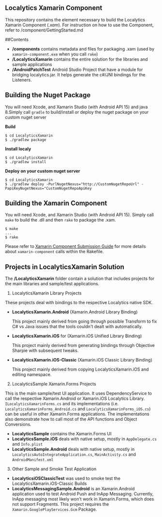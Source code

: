 Localytics Xamarin Component
---
This repository contains the element necessary to build the Localytics Xamarin Component (*.xam*).  For instruction on how to use the Component, refer to /component/GettingStarted.md

##Contents
* **/components** contains metadata and files for packaging .xam (used by `xamarin-component.exe` when you call `rake`)
* **/LocalyticsXamarin** contains the entire solution for the libraries and sample applications
* **/AndroidPatchTest** Android Studio Project that have a module for bridging localytics.jar. It helps generate the c#/JNI bindings for the Listeners.

## Building the Nuget Package
You will need Xcode, and Xamarin Studio (with Android API 15) and java 8.Simply call `gradle` to build/install or deploy the nuget package on your custom nuget server

**Build**
```
$ cd LocalyticsXamarin
$ ./gradlew package
```

**Install localy**
```
$ cd LocalyticsXamarin
$ ./gradlew install
```

**Deploy on your custom nuget server**
```
$ cd LocalyticsXamarin
$ ./gradlew deploy -PurlNugetNexus="http://CustomNugetRepoUrl" -PapiKeyNugetNexus="CustomNugetRepoApiKey
```

## Building the Xamarin Component
You will need Xcode, and Xamarin Studio (with Android API 15). Simply call `make` to build the .dll and then `rake` to package the .xam.
```
$ make
...
$ rake
```
Please refer to [Xamarin Component Submission Guide](https://developer.xamarin.com/guides/cross-platform/advanced/submitting_components/component_submission_guide/)
for more details about `xamarin-component` calls within the Rakefile.

## Projects in LocalyticsXamarin Solution
The **/LocalyticsXamarin** folder contain a solution that includes projects for the main libraries and sample/test applications.

1. LocalyticsXamarin Library Projects
   
  These projects deal with bindings to the respective Localytics native SDK.
  * **LocalyticsXamarin.Android** (Xamarin.Android Library Binding)
    
    This project mainly derived from going through possible Transform to fix C# vs Java issues that the tools couldn't dealt with automatically.
  * **LocalyticsXamarin.iOS** for (Xamarin.iOS Unified Library Binding)
    
    This project mainly derived from generating bindings through Objective Sharpie with subsequent tweaks.
  * **LocalyticsXamarin.iOS-Classic** (Xamarin.iOS Classic Library Binding)
    
    This project mainly derived from copying LocalyticsXamarin.iOS and editing namespace.

2. LocalyticsSample Xamarin.Forms Projects
  
  This is the main sample/test UI application. It uses DependencyService to call the respective Xamarin.Android or Xamarin.iOS Localytics Library. `ILocalyticsXamarinForms.cs` and its implementations (i.e. `LocalyticsXamarinForms_Android.cs` and `LocalyticsXamarinForms_iOS.cs`) can be useful in other Xamarin.Forms applications. The implementations also demonstrate how to call most of the API functions and Object Conversions.
  * **LocalyticsSample** contains the Xamarin.Forms UI
  * **LocalyticsSample.iOS** deals with native setup, mostly in `AppDelegate.cs` and `Info.plist`
  * **LocalyticsSample.Android** deals with native setup, mostly in `LocalyticsAutoIntegrateApplication.cs`, `MainActivity.cs` and `AndroidManifest.xml`

3. Other Sample and Smoke Test Application
  * **LocalyticsiOSClassicTest** was used to smoke test the LocalyticsXamarin.iOS-Classic Builds
  * **LocalyticsMessagingSample.Android** is an Xamarin.Android application used to test Android Push and InApp Messaging. Currently, InApp messaging most likely won't work in Xamarin.Forms, which does not support Fragments. This project requires the `Xamarin.GooglePlayServices.Gcm` Package.
